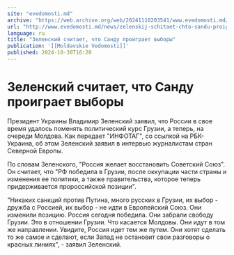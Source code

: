 ```yaml
---
site: "evedomosti.md"
archive: "https://web.archive.org/web/20241110203541/www.evedomosti.md/news/zelenskij-schitaet-chto-sandu-proigraet-vybory"
url: "http://www.evedomosti.md/news/zelenskij-schitaet-chto-sandu-proigraet-vybory"
language: ru
title: "Зеленский считает, что Санду проиграет выборы"
publication: '[[Moldavskie Vedomosti]]'
published: 2024-10-30T16:20
---
```


# Зеленский считает, что Санду проиграет выборы

Президент Украины Владимир Зеленский заявил, что России в свое время удалось поменять политический курс Грузии, а теперь, на очереди Молдова. Как передает "ИНФОТАГ", со ссылкой на РБК-Украина, об этом Зеленский заявил в интервью журналистам стран Северной Европы.

По словам Зеленского, "Россия желает восстановить Советский Союз". Он считает, что "РФ победила в Грузии, после оккупации части страны и изменения ее политики, а также правительства, которое теперь придерживается пророссийской позиции".

"Никаких санкций против Путина, много русских в Грузии, их выбор - дружба с Россией, их выбор - не идти в Европейский Союз. Они изменили позицию. Россия сегодня победила. Они забрали свободу Грузии. Это в отношении Грузии. Что касается Молдовы. Они идут в том же направлении. Увидите, Россия идет тем же путем. Они хотят сделать то же самое и сделают, если Запад не остановит свои разговоры о красных линиях", - заявил Зеленский.